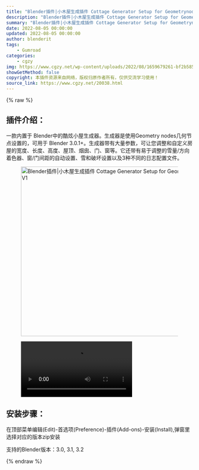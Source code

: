 ```yaml
---
title: "Blender插件|小木屋生成插件 Cottage Generator Setup for Geometrynodes V1"
description: "Blender插件|小木屋生成插件 Cottage Generator Setup for Geometrynodes V1"
summary: "Blender插件|小木屋生成插件 Cottage Generator Setup for Geometrynodes V1"
date: 2022-08-05 00:00:00
updated: 2022-08-05 00:00:00
author: blenderit
tags: 
    - Gumroad
categories:
    - cgzy
img: https://www.cgzy.net/wp-content/uploads/2022/08/1659679261-bf2b585aaeb7a04.jpg
showGetMethod: false
copyright: 本插件资源来自网络，版权归原作者所有，仅供交流学习使用！
source_link: https://www.cgzy.net/20038.html
---
```


{% raw %}
<div class="wp-block-pandastudio-title"><div class="title_style_01"><h2 id="h2-0">插件介绍：</h2></div></div><p class="is-style-text-indent-2em">一款内置于 Blender中的酷炫小屋生成器。生成器是使用Geometry nodes几何节点设置的，可用于 Blender 3.0.1+。生成器带有大量参数，可让您调整和自定义房屋的宽度、长度、高度、屋顶、烟囱、门、窗等。它还带有易于调整的雪量/方向着色器、窗/门间距的自动设置、雪和破坏设置以及3种不同的日志配置文件。</p><div class="wp-block-image is-style-border-round-and-with-shadow"><figure class="aligncenter size-full"><img fetchpriority="high" decoding="async" width="512" height="458" src="https://www.cgzy.net/wp-content/uploads/2022/08/1659679261-bf2b585aaeb7a04.jpg" class="wp-image-20039" title="Blender插件|小木屋生成插件 Cottage Generator Setup for Geometrynodes V1" alt="Blender插件|小木屋生成插件 Cottage Generator Setup for Geometrynodes V1"></figure></div><figure class="wp-block-video aligncenter"><video controls src="https://cloud.video.taobao.com/play/u/717183932/p/1/e/6/t/1/370840864862.mp4"></video></figure><div class="wp-block-pandastudio-title"><div class="title_style_01"><h2 id="h2-1">安装步骤：</h2></div></div><p>在顶部菜单编辑(Edit)-首选项(Preference)-插件(Add-ons)-安装(Install),弹窗里选择对应的版本zip安装</p><div class="wp-block-pandastudio-tips"><div class="tip success "><p>支持的Blender版本：3.0, 3.1, 3.2</p>
</div></div>
<div style="display: none">cgzy</div>
{% endraw %}